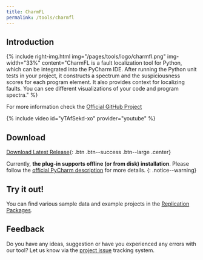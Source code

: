 ```yaml
---
title: CharmFL
permalink: /tools/charmfl
---
```


## Introduction

{% include right-img.html img="/pages/tools/logo/charmfl.png" img-width="33%"
content="CharmFL is a fault localization tool for Python, which can be integrated into the PyCharm IDE. After running the Python unit tests in your project, it constructs a spectrum and the suspiciousness scores for each program element. It also provides context for localizing faults. You can see different visualizations of your code and program spectra." %}

[//]: # (TODO replace with the final link after upstream merge)
For more information check the [Official GitHub Project](https://github.com/SzatmariA/CharmFL-dev)

{% include video id="yTAfSekd-xo" provider="youtube" %}

## Download

[//]: # (TODO replace with the final link after upstream merge)
[Download Latest Release](https://github.com/SzatmariA/CharmFL-dev/releases/latest){: .btn .btn--success .btn--large .center}

Currently, **the plug-in supports offline (or from disk) installation**. Please follow the [official PyCharm description](https://www.jetbrains.com/help/pycharm/managing-plugins.html#install_plugin_from_disk) for more details.
{: .notice--warning}

## Try it out!

You can find various sample data and example projects in the [Replication Packages](/pages/raw-data.html).

## Feedback

[//]: # (TODO replace with the final link after upstream merge)
Do you have any ideas, suggestion or have you experienced any errors with our tool? Let us know via the [project issue](https://github.com/SzatmariA/CharmFL-dev/issues/new) tracking system.

